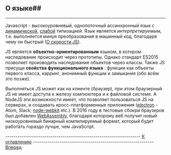 ## О языке##


----------
Javascript  - высокоуровневый, однопоточный ассинхронный язык с
[динамической](https://ru.wikipedia.org/wiki/%D0%94%D0%B8%D0%BD%D0%B0%D0%BC%D0%B8%D1%87%D0%B5%D1%81%D0%BA%D0%B0%D1%8F_%D1%82%D0%B8%D0%BF%D0%B8%D0%B7%D0%B0%D1%86%D0%B8%D1%8F),
[слабой](https://ru.wikipedia.org/wiki/%D0%A1%D0%B8%D0%BB%D1%8C%D0%BD%D0%B0%D1%8F_%D0%B8_%D1%81%D0%BB%D0%B0%D0%B1%D0%B0%D1%8F_%D1%82%D0%B8%D0%BF%D0%B8%D0%B7%D0%B0%D1%86%D0%B8%D1%8F)
типизацией. Язык является *интерпретируемым*, т.е. выполняется минуя преобразования в машинный код, благодаря чему он быстрый ([О скорости JS](https://habrahabr.ru/post/281879/)).

JS является **объектно-ориентированным** языком, в котором наследование происходит
через прототипы. Однако стандарт ES2015 позволяет производить наследование объектов
через классы. Также JS присущи **свойства функционального языка** : функции как
объекты первого класса, карринг, анонимный функции и замыкания (обо всём это позже).

Выполняться JS может как на клиенте (браузер), при этом браузерный JS не имеет
доступа к железу компюютера и к файловой системе. А NodeJS эти возможности имеет,
что позволяет пользоваться JS на серверах, и создавать кросс-платформенные  приложения
 ([electron](http://electron.atom.io/) - Atom, Slack; [node-webkit](https://nwjs.io/) etc.).
В 2016 году в тестовые сбокри браузеров был добавлен [WebAssembly](https://habrahabr.ru/post/261205/),
благодаря которому веб получит новый низкоуровневый бинарный компилируемый формат,
 который будет работать гораздо лучше, чем JavaScript.

------------------------------------------------------------------ [К оглавлению](README.md) ----------------------------------------------------------- [Вперед](2.Synthax_&_lexis.md)
